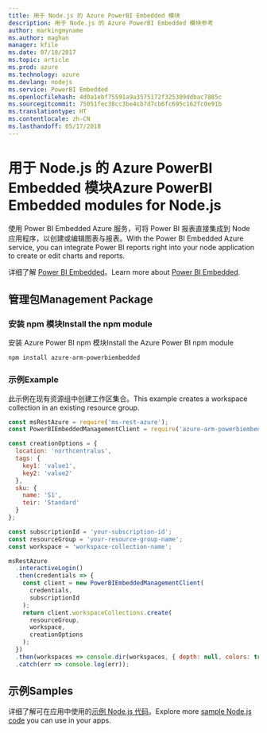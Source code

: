```yaml
---
title: 用于 Node.js 的 Azure PowerBI Embedded 模块
description: 用于 Node.js 的 Azure PowerBI Embedded 模块参考
author: markingmyname
ms.author: maghan
manager: kfile
ms.date: 07/18/2017
ms.topic: article
ms.prod: azure
ms.technology: azure
ms.devlang: nodejs
ms.service: PowerBI Embedded
ms.openlocfilehash: 4d0a1ebf75591a9a3575172f325309ddbac7885c
ms.sourcegitcommit: 75051fec38cc3be4cb7d7cb6fc695c162fc0e91b
ms.translationtype: HT
ms.contentlocale: zh-CN
ms.lasthandoff: 05/17/2018
---
```

# <a name="azure-powerbi-embedded-modules-for-nodejs"></a><span data-ttu-id="b1086-103">用于 Node.js 的 Azure PowerBI Embedded 模块</span><span class="sxs-lookup"><span data-stu-id="b1086-103">Azure PowerBI Embedded modules for Node.js</span></span>

<span data-ttu-id="b1086-104">使用 Power BI Embedded Azure 服务，可将 Power BI 报表直接集成到 Node 应用程序，以创建或编辑图表与报表。</span><span class="sxs-lookup"><span data-stu-id="b1086-104">With the Power BI Embedded Azure service, you can integrate Power BI reports right into your node application to create or edit charts and reports.</span></span>

<span data-ttu-id="b1086-105">详细了解 [Power BI Embedded](https://powerbi.microsoft.com/documentation/powerbi-developer-embedding/)。</span><span class="sxs-lookup"><span data-stu-id="b1086-105">Learn more about [Power BI Embedded](https://powerbi.microsoft.com/documentation/powerbi-developer-embedding/).</span></span>

## <a name="management-package"></a><span data-ttu-id="b1086-106">管理包</span><span class="sxs-lookup"><span data-stu-id="b1086-106">Management Package</span></span>

### <a name="install-the-npm-module"></a><span data-ttu-id="b1086-107">安装 npm 模块</span><span class="sxs-lookup"><span data-stu-id="b1086-107">Install the npm module</span></span>

<span data-ttu-id="b1086-108">安装 Azure Power BI npm 模块</span><span class="sxs-lookup"><span data-stu-id="b1086-108">Install the Azure Power BI npm module</span></span>

```bash
npm install azure-arm-powerbiembedded
```

### <a name="example"></a><span data-ttu-id="b1086-109">示例</span><span class="sxs-lookup"><span data-stu-id="b1086-109">Example</span></span>

<span data-ttu-id="b1086-110">此示例在现有资源组中创建工作区集合。</span><span class="sxs-lookup"><span data-stu-id="b1086-110">This example creates a workspace collection in an existing resource group.</span></span>

```javascript
const msRestAzure = require('ms-rest-azure');
const PowerBIEmbeddedManagementClient = require('azure-arm-powerbiembedded');

const creationOptions = {
  location: 'northcentralus',
  tags: {
    key1: 'value1',
    key2: 'value2'
  },
  sku: {
    name: 'S1',
    teir: 'Standard'
  }
};

const subscriptionId = 'your-subscription-id';
const resourceGroup = 'your-resource-group-name';
const workspace = 'workspace-collection-name';

msRestAzure
  .interactiveLogin()
  .then(credentials => {
    const client = new PowerBIEmbeddedManagementClient(
      credentials,
      subscriptionId
    );
    return client.workspaceCollections.create(
      resourceGroup,
      workspace,
      creationOptions
    );
  })
  .then(workspaces => console.dir(workspaces, { depth: null, colors: true }))
  .catch(err => console.log(err));
```

## <a name="samples"></a><span data-ttu-id="b1086-111">示例</span><span class="sxs-lookup"><span data-stu-id="b1086-111">Samples</span></span>

<span data-ttu-id="b1086-112">详细了解可在应用中使用的[示例 Node.js 代码](https://azure.microsoft.com/resources/samples/?platform=nodejs)。</span><span class="sxs-lookup"><span data-stu-id="b1086-112">Explore more [sample Node.js code](https://azure.microsoft.com/resources/samples/?platform=nodejs) you can use in your apps.</span></span>
